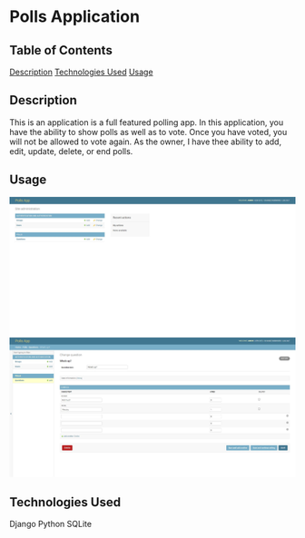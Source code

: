 # Polls Application

## Table of Contents 
[Description](#description)
[Technologies Used](#technologies-used)
[Usage](#usage)

## Description

This is an application is a full featured polling app. In this application, you have the ability to show polls as well as to vote. Once you have voted, you will not be allowed to vote again. As the owner, I have thee ability to add, edit, update, delete, or end polls. 

## Usage
![mainUi](./mysite/views_screenshot/polls-view-app.JPG)
![polls](./mysite/views_screenshot/polls-view-2.JPG)

## Technologies Used

Django
Python
SQLite
